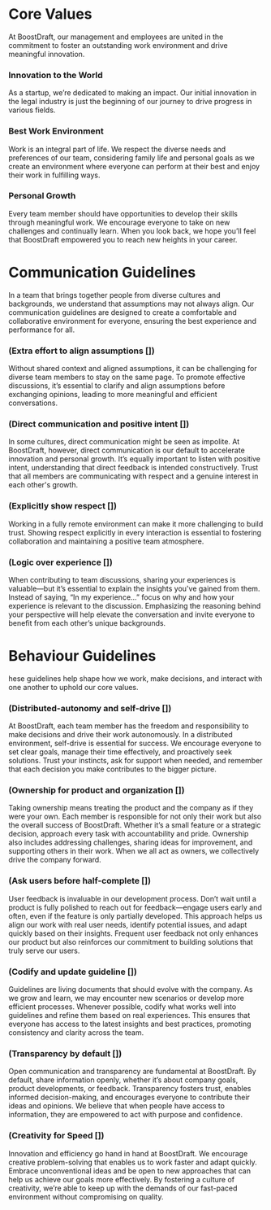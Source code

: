 # Core Values

At BoostDraft, our management and employees are united in the commitment to foster an outstanding work environment and drive meaningful innovation.


### Innovation to the World

As a startup, we’re dedicated to making an impact. Our initial innovation in the legal industry is just the beginning of our journey to drive progress in various fields.


### Best Work Environment

Work is an integral part of life. We respect the diverse needs and preferences of our team, considering family life and personal goals as we create an environment where everyone can perform at their best and enjoy their work in fulfilling ways.


### Personal Growth

Every team member should have opportunities to develop their skills through meaningful work. We encourage everyone to take on new challenges and continually learn. When you look back, we hope you’ll feel that BoostDraft empowered you to reach new heights in your career.


# Communication Guidelines

In a team that brings together people from diverse cultures and backgrounds, we understand that assumptions may not always align. 
Our communication guidelines are designed to create a comfortable and collaborative environment for everyone, ensuring the best experience and performance for all.


### (Extra effort to align assumptions [])

Without shared context and aligned assumptions, it can be challenging for diverse team members to stay on the same page. 
To promote effective discussions, it’s essential to clarify and align assumptions before exchanging opinions, leading to more meaningful and efficient conversations.


### (Direct communication and positive intent [])

In some cultures, direct communication might be seen as impolite. At BoostDraft, however, direct communication is our default to accelerate innovation and personal growth. 
It’s equally important to listen with positive intent, understanding that direct feedback is intended constructively. Trust that all members are communicating with respect and a genuine interest in each other's growth.


### (Explicitly show respect [])

Working in a fully remote environment can make it more challenging to build trust. 
Showing respect explicitly in every interaction is essential to fostering collaboration and maintaining a positive team atmosphere.


### (Logic over experience [])

When contributing to team discussions, sharing your experiences is valuable—but it’s essential to explain the insights you've gained from them. 
Instead of saying, “In my experience…” focus on why and how your experience is relevant to the discussion. Emphasizing the reasoning behind your perspective will help elevate the conversation and invite everyone to benefit from each other’s unique backgrounds.


# Behaviour Guidelines

hese guidelines help shape how we work, make decisions, and interact with one another to uphold our core values.


### (Distributed-autonomy and self-drive [])
At BoostDraft, each team member has the freedom and responsibility to make decisions and drive their work autonomously. In a distributed environment, self-drive is essential for success.
We encourage everyone to set clear goals, manage their time effectively, and proactively seek solutions. Trust your instincts, ask for support when needed, and remember that each decision you make contributes to the bigger picture.


### (Ownership for product and organization [])

Taking ownership means treating the product and the company as if they were your own. Each member is responsible for not only their work but also the overall success of BoostDraft. 
Whether it’s a small feature or a strategic decision, approach every task with accountability and pride. Ownership also includes addressing challenges, sharing ideas for improvement, and supporting others in their work. When we all act as owners, we collectively drive the company forward.


### (Ask users before half-complete [])

User feedback is invaluable in our development process. Don’t wait until a product is fully polished to reach out for feedback—engage users early and often, even if the feature is only partially developed. 
This approach helps us align our work with real user needs, identify potential issues, and adapt quickly based on their insights. Frequent user feedback not only enhances our product but also reinforces our commitment to building solutions that truly serve our users.


### (Codify and update guideline [])

Guidelines are living documents that should evolve with the company. As we grow and learn, we may encounter new scenarios or develop more efficient processes. 
Whenever possible, codify what works well into guidelines and refine them based on real experiences. This ensures that everyone has access to the latest insights and best practices, promoting consistency and clarity across the team.


### (Transparency by default [])

Open communication and transparency are fundamental at BoostDraft. By default, share information openly, whether it’s about company goals, product developments, or feedback. 
Transparency fosters trust, enables informed decision-making, and encourages everyone to contribute their ideas and opinions. We believe that when people have access to information, they are empowered to act with purpose and confidence.


### (Creativity for Speed [])

Innovation and efficiency go hand in hand at BoostDraft. We encourage creative problem-solving that enables us to work faster and adapt quickly. 
Embrace unconventional ideas and be open to new approaches that can help us achieve our goals more effectively. By fostering a culture of creativity, we’re able to keep up with the demands of our fast-paced environment without compromising on quality.
